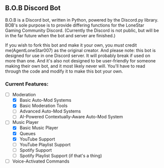 ## B.O.B Discord Bot
B.O.B is a Discord bot, written in Python, powered by the Discord.py library.
BOB's sole purpose is to provide differing functions for the LoneStar Gaming Community Discord.
(Currently the Discord is not public, but will be in the far future when the bot and server
are finished.)

If you wish to fork this bot and make it your own, you *must* credit me(AgentLoneStar007) as the
original creator. And please note: this bot is designed for use in one Discord server. It will
probably break if used on more than one. And it's also not designed to be user-friendly for someone
making their own bot, and it most likely never will. You'll have to read through the code and modify
it to make this bot your own.

### Current Features:
- [ ] Moderation
  - [x] Basic Auto-Mod Systems
  - [x] Basic Moderation Tools
  - [ ] Advanced Auto-Mod Systems
  - [ ] AI-Powered Contextually-Aware Auto-Mod System
- [ ] Music Player
  - [x] Basic Music Player
  - [x] Queues
  - [x] YouTube Support
  - [ ] YouTube Playlist Support
  - [ ] Spotify Support
  - [ ] Spotify Playlist Support (if that's a thing)
- [ ] Voice-Activated Commands